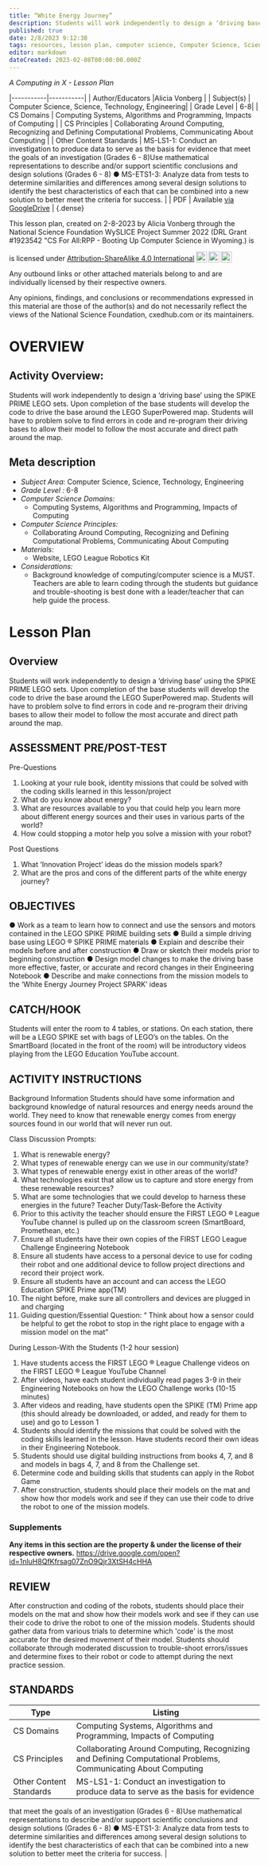```yaml
---
title: “White Energy Journey”
description: Students will work independently to design a ‘driving base’ using the SPIKE PRIME LEGO sets. Upon completion of the base students will develop the code to drive the base around the LEGO SuperPowered map. Students will have to problem solve to find errors in code and re-program their driving bases to allow their model to follow the most accurate and direct path around the map.
published: true
date: 2/8/2023 9:12:38
tags: resources, lesson plan, computer science, Computer Science, Science, Technology, Engineering 
editor: markdown
dateCreated: 2023-02-08T00:00:00.000Z
---
```

*A Computing in X - Lesson Plan*

|-----------|-----------|
| Author/Educators |Alicia Vonberg |
| Subject(s) | Computer Science, Science, Technology, Engineering|
| Grade Level | 6-8|
| CS Domains | Computing Systems, Algorithms and Programming, Impacts of Computing |
| CS Principles | Collaborating Around Computing, Recognizing and Defining Computational Problems, Communicating About Computing |
| Other Content Standards | MS-LS1-1: Conduct an investigation to produce data to serve as the basis for evidence
that meet the goals of an investigation (Grades 6 - 8)Use mathematical representations to describe and/or support scientific conclusions and
design solutions (Grades 6 - 8)
● MS-ETS1-3: Analyze data from tests to determine similarities and differences among
several design solutions to identify the best characteristics of each that can be combined
into a new solution to better meet the criteria for success. | 
| PDF | Available [via GoogleDrive]() |
{.dense}






This lesson plan, created on 2-8-2023 by Alicia Vonberg through the National Science Foundation WySLICE Project Summer 2022 (DRL Grant #1923542 "CS For All:RPP - Booting Up Computer Science in Wyoming.) is  <p xmlns:cc="http://creativecommons.org/ns#" >  is licensed under <a href="http://creativecommons.org/licenses/by-sa/4.0/?ref=chooser-v1" target="_blank" rel="license noopener noreferrer" style="display:inline-block;">Attribution-ShareAlike 4.0 International<img style="height:22px!important;margin-left:3px;vertical-align:text-bottom;" src="https://mirrors.creativecommons.org/presskit/icons/cc.svg?ref=chooser-v1"><img style="height:22px!important;margin-left:3px;vertical-align:text-bottom;" src="https://mirrors.creativecommons.org/presskit/icons/by.svg?ref=chooser-v1"><img style="height:22px!important;margin-left:3px;vertical-align:text-bottom;" src="https://mirrors.creativecommons.org/presskit/icons/sa.svg?ref=chooser-v1"></a></p>


Any outbound links or other attached materials belong to and are individually licensed by their respective owners. 


Any opinions, findings, and conclusions or recommendations expressed in this material are those of the author(s) and do not necessarily reflect the views of the National Science Foundation, cxedhub.com or its maintainers.


# OVERVIEW
## Activity Overview:  
Students will work independently to design a ‘driving base’ using the SPIKE PRIME LEGO sets. Upon completion of the base students will develop the code to drive the base around the LEGO SuperPowered map. Students will have to problem solve to find errors in code and re-program their driving bases to allow their model to follow the most accurate and direct path around the map.
## Meta description
+ *Subject Area:* Computer Science, Science, Technology, Engineering 
+ *Grade Level :* 6-8 
+ *Computer Science Domains:*
   + Computing Systems, Algorithms and Programming, Impacts of Computing
+ *Computer Science Principles:*
   + Collaborating Around Computing, Recognizing and Defining Computational Problems, Communicating About Computing
+ *Materials:* 
   + Website, LEGO League Robotics Kit
+ *Considerations:*
   + Background knowledge of computing/computer science is a MUST. Teachers are able to learn coding through the students but guidance and trouble-shooting is best done with a leader/teacher that can help guide the process.


# Lesson Plan
## Overview
Students will work independently to design a ‘driving base’ using the SPIKE PRIME LEGO sets. Upon completion of the base students will develop the code to drive the base around the LEGO SuperPowered map. Students will have to problem solve to find errors in code and re-program their driving bases to allow their model to follow the most accurate and direct path around the map.
## ASSESSMENT PRE/POST-TEST
Pre-Questions
1. Looking at your rule book, identity missions that could be solved with the coding skills
learned in this lesson/project
2. What do you know about energy?
3. What are resources available to you that could help you learn more about different
energy sources and their uses in various parts of the world?
4. How could stopping a motor help you solve a mission with your robot?


Post Questions
1. What ‘Innovation Project’ ideas do the mission models spark?
2. What are the pros and cons of the different parts of the white energy journey?
## OBJECTIVES
● Work as a team to learn how to connect and use the sensors and motors contained in
the LEGO SPIKE PRIME building sets
● Build a simple driving base using LEGO ® SPIKE PRIME materials
● Explain and describe their models before and after construction
● Draw or sketch their models prior to beginning construction
● Design model changes to make the driving base more effective, faster, or accurate and
record changes in their Engineering Notebook
● Describe and make connections from the mission models to the ‘White Energy Journey
Project SPARK’ ideas


## CATCH/HOOK
Students will enter the room to 4 tables, or stations. On each station, there will be a LEGO SPIKE set with bags of LEGO’s on the tables. On the SmartBoard (located in the front of the room) will be introductory videos playing from the LEGO Education YouTube account.


## ACTIVITY INSTRUCTIONS
Background Information
Students should have some information and background knowledge of natural resources and energy needs around the world. They need to know that renewable energy comes from energy sources found in our world that will never run out.


Class Discussion Prompts:
1. What is renewable energy?
2. What types of renewable energy can we use in our community/state?
3. What types of renewable energy exist in other areas of the world?
4. What technologies exist that allow us to capture and store energy from these renewable
resources?
5. What are some technologies that we could develop to harness these energies in the
future?
Teacher Duty/Task-Before the Activity
1. Prior to this activity the teacher should ensure the FIRST LEGO ® League YouTube
channel is pulled up on the classroom screen (SmartBoard, Promethean, etc.)
2. Ensure all students have their own copies of the FIRST LEGO League Challenge
Engineering Notebook
3. Ensure all students have access to a personal device to use for coding their robot and
one additional device to follow project directions and record their project work.
4. Ensure all students have an account and can access the LEGO Education SPIKE Prime app(TM)
5. The night before, make sure all controllers and devices are plugged in and charging
6. Guiding question/Essential Question: “ Think about how a sensor could be helpful to get
the robot to stop in the right place to engage with a mission model on the mat”


During Lesson-With the Students (1-2 hour session)
1. Have students access the FIRST LEGO ® League Challenge videos on the FIRST LEGO ®
League YouTube Channel
2. After videos, have each student individually read pages 3-9 in their Engineering
Notebooks on how the LEGO Challenge works (10-15 minutes)
3. After videos and reading, have students open the SPIKE (TM) Prime app (this should
already be downloaded, or added, and ready for them to use) and go to Lesson 1
4. Students should identify the missions that could be solved with the coding skills learned
in the lesson. Have students record their own ideas in their Engineering Notebook.
5. Students should use digital building instructions from books 4, 7, and 8 and models in
bags 4, 7, and 8 from the Challenge set.
6. Determine code and building skills that students can apply in the Robot Game
7. After construction, students should place their models on the mat and show how thor
models work and see if they can use their code to drive the robot to one of the mission
models.


### Supplements
**Any items in this section are the property & under the license of their respective owners.**
https://drive.google.com/open?id=1nluH8QfKfrsag07ZnO9Qjr3XtSH4cHHA




## REVIEW
After construction and coding of the robots, students should place their models on the mat and show how their models work and see if they can use their code to drive the robot to one of the mission models.
Students should gather data from various trials to determine which 'code' is the most accurate for the desired movement of their model.
Students should collaborate through moderated discussion to trouble-shoot errors/issues and determine fixes to their robot or code to attempt during the next practice session.
## STANDARDS        
| Type | Listing | 
|-----------|-----------|
| CS Domains  | Computing Systems, Algorithms and Programming, Impacts of Computing|
| CS Principles   | Collaborating Around Computing, Recognizing and Defining Computational Problems, Communicating About Computing|
| Other Content Standards | MS-LS1-1: Conduct an investigation to produce data to serve as the basis for evidence
that meet the goals of an investigation (Grades 6 - 8)Use mathematical representations to describe and/or support scientific conclusions and
design solutions (Grades 6 - 8)
● MS-ETS1-3: Analyze data from tests to determine similarities and differences among
several design solutions to identify the best characteristics of each that can be combined
into a new solution to better meet the criteria for success.  |